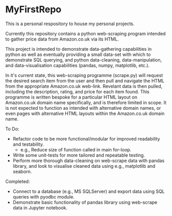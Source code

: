 # MyFirstRepo

This is a personal respository to house my personal projects.

Currently this repository contains a python web-scraping program intended to gather price data from Amazon.co.uk via its HTML.

This project is intended to demonstrate data-gathering capabilities in python as well as eventually providing a small data-set with which to demonstrate SQL querying, and python data-cleaning, data-manipulation, and data-visualisation capabilities (pandas, numpy, matplotlib, etc.).

In it's current state, this web-scraping programme (scrape.py) will request the desired search item from the user and then pull and navigate the HTML from the appropriate Amazon.co.uk web-link. Revelant data is then pulled, including the description, rating, and price for each item found.
This programme is written bespoke for a particular HTML layout on Amazon.co.uk domain name specifically, and is therefore limited in scope. It is not expected to function as intended with alternative domain names, or even pages with alternative HTML layouts within the Amazon.co.uk domain name.

To Do:
- Refactor code to be more functional/modular for improved readability and testability.
  - e.g., Reduce size of function called in main for-loop.
- Write some unit-tests for more tailored and repeatable testing.
- Perform more thorough data-cleaning on web-scrape data with pandas library, and look to visualise cleaned data using e.g., matplotlib and seaborn.

Completed:
- Connect to a database (e.g., MS SQLServer) and export data using SQL queries with pyodbc module.
- Demonstrate basic functionality of pandas library using web-scrape data in Jupyter notebook.
